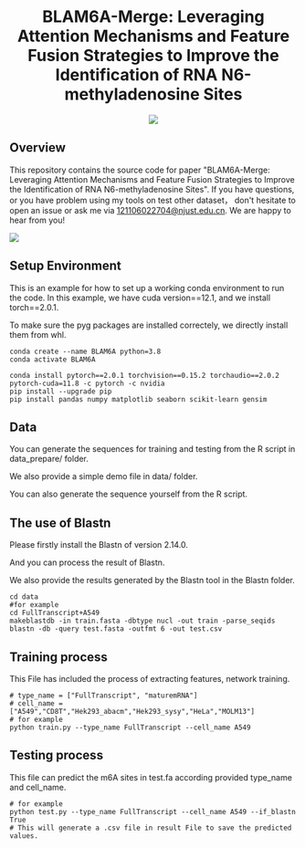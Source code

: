 <h1 align="center">
BLAM6A-Merge: Leveraging Attention Mechanisms and Feature Fusion Strategies to Improve the Identification of RNA N6-methyladenosine Sites
</h1>

<div align="center">

[![](https://img.shields.io/badge/github-green?style=plastic&logo=github)](https://github.com/DoraemonXia/BLAM6A-Merge)
<!-- [![](https://img.shields.io/badge/dataset-zenodo-orange?style=plastic&logo=zenodo)](https://zenodo.org/records/10021618) -->
</div>

## Overview
This repository contains the source code for paper "BLAM6A-Merge: Leveraging Attention Mechanisms and Feature Fusion Strategies to Improve the Identification of RNA N6-methyladenosine Sites". If you have questions, or you have problem using my tools on test other dataset， don't hesitate to open an issue or ask me via <121106022704@njust.edu.cn>. We are happy to hear from you!

![](https://github.com/DoraemonXia/BLAM6A-Merge/blob/main/imgs/Figure_1.jpg)

<!-- ## News
**Oct 10 2023**: The trained FABind model and processed dataset are released!

**Oct 11 2023**: Initial commits. More codes, pre-trained model, and data are coming soon. -->

## Setup Environment
This is an example for how to set up a working conda environment to run the code. In this example, we have cuda version==12.1, and we install torch==2.0.1. 

To make sure the pyg packages are installed correctely, we directly install them from whl.

```shell
conda create --name BLAM6A python=3.8
conda activate BLAM6A

conda install pytorch==2.0.1 torchvision==0.15.2 torchaudio==2.0.2 pytorch-cuda=11.8 -c pytorch -c nvidia
pip install --upgrade pip
pip install pandas numpy matplotlib seaborn scikit-learn gensim
```

## Data
<!--The origin dataset we used can be found from **zenado.-->
You can generate the sequences for training and testing from the R script in data_prepare/ folder.

We also provide a simple demo file in data/ folder.

You can also generate the sequence yourself from the R script.

## The use of Blastn
Please firstly install the Blastn of version 2.14.0.

And you can process the result of Blastn. <!-- through **.ipynb. -->

We also provide the results generated by the Blastn tool in the Blastn folder.

```shell
cd data
#for example
cd FullTranscript+A549
makeblastdb -in train.fasta -dbtype nucl -out train -parse_seqids
blastn -db -query test.fasta -outfmt 6 -out test.csv
```

## Training process

This File has included the process of extracting features, network training.

```shell
# type_name = ["FullTranscript", "maturemRNA"]
# cell_name = ["A549","CD8T","Hek293_abacm","Hek293_sysy","HeLa","MOLM13"]
# for example
python train.py --type_name FullTranscript --cell_name A549
```

## Testing process

This file can predict the m6A sites in test.fa according provided type_name and cell_name.
```shell
# for example
python test.py --type_name FullTranscript --cell_name A549 --if_blastn True
# This will generate a .csv file in result File to save the predicted values.
```